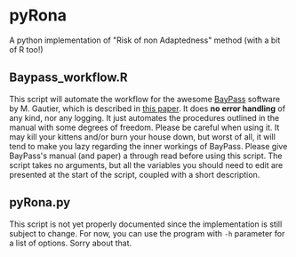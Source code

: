 # pyRona
A python implementation of "Risk of non Adaptedness" method (with a bit of R too!)

## Baypass_workflow.R

This script will automate the workflow for
the awesome [BayPass](http://www1.montpellier.inra.fr/CBGP/software/baypass/)
software by M. Gautier, which is described in
[this paper](http://www.genetics.org/content/early/2015/10/20/genetics.115.181453).
It does **no error handling** of any kind, nor any logging. It just automates
the procedures outlined in the manual with some degrees of freedom.
Please be careful when using it. It may kill your kittens and/or burn your
house down, but worst of all, it will tend to make you lazy regarding the inner
workings of BayPass. Please give BayPass's manual (and paper) a through read
before using this script.
The script takes no arguments, but all the variables you should need to edit
are presented at the start of the script, coupled with a short description.


## pyRona.py

This script is not yet properly documented since the implementation is still subject to change.
For now, you can use the program with `-h` parameter for a list of options.
Sorry about that.
